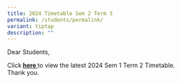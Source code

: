 ```yaml
---
title: 2024 Timetable Sem 2 Term 3
permalink: /students/permalink/
variant: tiptap
description: ""
---
```

<p>Dear Students,</p>
<p>Click<strong> <a href="/files/TT_Term_2_w_e_f_Week_7__17_Apr____Class.pdf" rel="noopener noreferrer nofollow" target="_blank">here </a></strong>to
view the latest 2024 Sem 1 Term 2 Timetable.
<br>Thank you.</p>